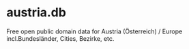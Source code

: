 austria.db
==========

Free open public domain data for Austria (Österreich) / Europe incl.Bundesländer, Cities, Bezirke, etc.
